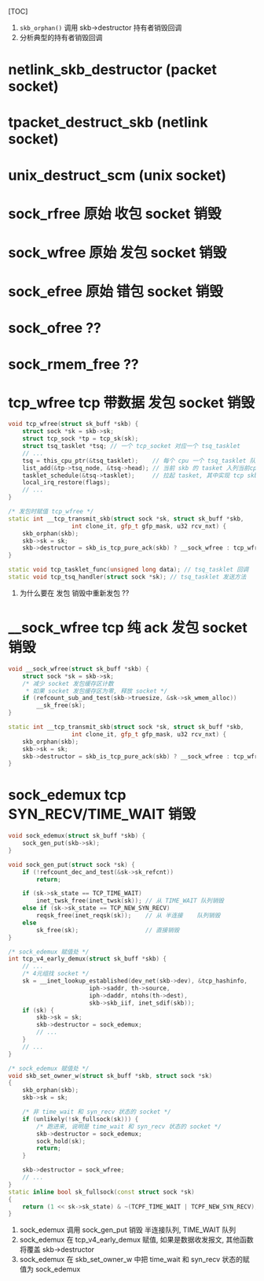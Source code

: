 [TOC]
1. `skb_orphan()` 调用 skb->destructor 持有者销毁回调
2. 分析典型的持有者销毁回调

# netlink_skb_destructor (packet  socket)
# tpacket_destruct_skb   (netlink socket)
# unix_destruct_scm      (unix    socket)
# sock_rfree      原始 收包 socket 销毁
# sock_wfree      原始 发包 socket 销毁
# sock_efree      原始 错包 socket 销毁
# sock_ofree      ??
# sock_rmem_free  ??
# tcp_wfree    tcp 带数据  发包 socket 销毁
```c++
void tcp_wfree(struct sk_buff *skb) {
	struct sock *sk = skb->sk;
	struct tcp_sock *tp = tcp_sk(sk);
	struct tsq_tasklet *tsq; // 一个 tcp_socket 对应一个 tsq_tasklet
	// ...
	tsq = this_cpu_ptr(&tsq_tasklet);    // 每个 cpu 一个 tsq_tasklet 队列
	list_add(&tp->tsq_node, &tsq->head); // 当前 skb 的 tasket 入列当前cpu队列
	tasklet_schedule(&tsq->tasklet);     // 拉起 tasket, 其中实现 tcp skb 重传
	local_irq_restore(flags);
	// ...
}

/* 发包时赋值 tcp_wfree */
static int __tcp_transmit_skb(struct sock *sk, struct sk_buff *skb,
			      int clone_it, gfp_t gfp_mask, u32 rcv_nxt) {
	skb_orphan(skb);
	skb->sk = sk;
	skb->destructor = skb_is_tcp_pure_ack(skb) ? __sock_wfree : tcp_wfree;
}

static void tcp_tasklet_func(unsigned long data); // tsq_tasklet 回调
static void tcp_tsq_handler(struct sock *sk); // tsq_tasklet 发送方法
```
1. 为什么要在 发包 销毁中重新发包 ??

# __sock_wfree tcp 纯 ack  发包 socket 销毁
```c++
void __sock_wfree(struct sk_buff *skb) {
	struct sock *sk = skb->sk;
	/* 减少 socket 发包缓存区计数
	 * 如果 socket 发包缓存区为零, 释放 socket */
	if (refcount_sub_and_test(skb->truesize, &sk->sk_wmem_alloc))
		__sk_free(sk);
}

static int __tcp_transmit_skb(struct sock *sk, struct sk_buff *skb,
			      int clone_it, gfp_t gfp_mask, u32 rcv_nxt) {
	skb_orphan(skb);
	skb->sk = sk;
	skb->destructor = skb_is_tcp_pure_ack(skb) ? __sock_wfree : tcp_wfree;
}
```

# sock_edemux  tcp  SYN_RECV/TIME_WAIT 销毁
```c++
void sock_edemux(struct sk_buff *skb) {
	sock_gen_put(skb->sk);
}

void sock_gen_put(struct sock *sk) {
	if (!refcount_dec_and_test(&sk->sk_refcnt))
		return;

	if (sk->sk_state == TCP_TIME_WAIT)
		inet_twsk_free(inet_twsk(sk)); // 从 TIME_WAIT 队列销毁
	else if (sk->sk_state == TCP_NEW_SYN_RECV)
		reqsk_free(inet_reqsk(sk));    // 从 半连接    队列销毁
	else
		sk_free(sk);                   // 直接销毁
}

/* sock_edemux 赋值处 */
int tcp_v4_early_demux(struct sk_buff *skb) {
    // ...
    /* 4元组找 socket */ 
    sk = __inet_lookup_established(dev_net(skb->dev), &tcp_hashinfo,
				       iph->saddr, th->source,
				       iph->daddr, ntohs(th->dest),
				       skb->skb_iif, inet_sdif(skb));
	if (sk) {
		skb->sk = sk;
		skb->destructor = sock_edemux;
        // ...
    }
    // ...
}

/* sock_edemux 赋值处 */
void skb_set_owner_w(struct sk_buff *skb, struct sock *sk)
{
	skb_orphan(skb);
	skb->sk = sk;

    /* 非 time_wait 和 syn_recv 状态的 socket */
	if (unlikely(!sk_fullsock(sk))) {
        /* 跑进来, 说明是 time_wait 和 syn_recv 状态的 socket */
		skb->destructor = sock_edemux;
		sock_hold(sk);
		return;
	}

	skb->destructor = sock_wfree;
    // ...
}
static inline bool sk_fullsock(const struct sock *sk)
{
	return (1 << sk->sk_state) & ~(TCPF_TIME_WAIT | TCPF_NEW_SYN_RECV);
}
```
1. sock_edemux 调用 sock_gen_put 销毁 半连接队列, TIME_WAIT 队列
2. sock_edemux 在 tcp_v4_early_demux 赋值, 如果是数据收发报文, 其他函数将覆盖 skb->destructor
3. sock_edemux 在 skb_set_owner_w 中把 time_wait 和 syn_recv 状态的赋值为 sock_edemux